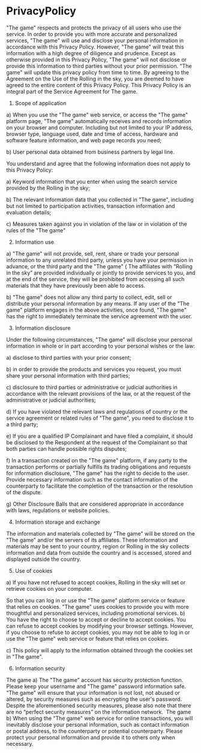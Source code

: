 # PrivacyPolicy

"The game" respects and protects the privacy of all users who use the service. In order to provide you with more accurate and personalized services, "The game" will use and disclose your personal information in accordance with this Privacy Policy. However, "The game" will treat this information with a high degree of diligence and prudence. Except as otherwise provided in this Privacy Policy, "The game" will not disclose or provide this information to third parties without your prior permission. "The game" will update this privacy policy from time to time. By agreeing to the Agreement on the Use of the Rolling in the sky, you are deemed to have agreed to the entire content of this Privacy Policy. This Privacy Policy is an integral part of the Service Agreement for The game.

1. Scope of application

a) When you use the "The game" web service, or access the "The game" platform page, "The game" automatically receives and records information on your browser and computer. Including but not limited to your IP address, browser type, language used, date and time of access, hardware and software feature information, and web page records you need;

b) User personal data obtained from business partners by legal line.

You understand and agree that the following information does not apply to this Privacy Policy:

a) Keyword information that you enter when using the search service provided by the Rolling in the sky;

b) The relevant information data that you collected in "The game", including but not limited to participation activities, transaction information and evaluation details;

c) Measures taken against you in violation of the law or in violation of the rules of the "The game" 

2. Information use

a) "The game" will not provide, sell, rent, share or trade your personal information to any unrelated third party, unless you have your permission in advance, or the third party and the "The game" ( The affiliates with “Rolling in the sky” are provided individually or jointly to provide services to you, and at the end of the service, they will be prohibited from accessing all such materials that they have previously been able to access.

b) "The game" does not allow any third party to collect, edit, sell or distribute your personal information by any means. If any user of the "The game" platform engages in the above activities, once found, "The game" has the right to immediately terminate the service agreement with the user.

3. Information disclosure

Under the following circumstances, "The game" will disclose your personal information in whole or in part according to your personal wishes or the law:

a) disclose to third parties with your prior consent;

b) in order to provide the products and services you request, you must share your personal information with third parties;

c) disclosure to third parties or administrative or judicial authorities in accordance with the relevant provisions of the law, or at the request of the administrative or judicial authorities;

d) If you have violated the relevant laws and regulations of country or the service agreement or related rules of "The game", you need to disclose it to a third party;

e) If you are a qualified IP Complainant and have filed a complaint, it should be disclosed to the Respondent at the request of the Complainant so that both parties can handle possible rights disputes;

f) In a transaction created on the "The game" platform, if any party to the transaction performs or partially fulfills its trading obligations and requests for information disclosure, "The game" has the right to decide to the user. Provide necessary information such as the contact information of the counterparty to facilitate the completion of the transaction or the resolution of the dispute.

g) Other Disclosure Balls that are considered appropriate in accordance with laws, regulations or website policies.

4. Information storage and exchange

The information and materials collected by "The game" will be stored on the "The game" and/or the servers of its affiliates. These information and materials may be sent to your country, region or Rolling in the sky collects information and data from outside the country and is accessed, stored and displayed outside the country.

5. Use of cookies

a) If you have not refused to accept cookies, Rolling in the sky will set or retrieve cookies on your computer.

So that you can log in or use the "The game" platform service or feature that relies on cookies. "The game" uses cookies to provide you with more thoughtful and personalized services, including promotional services. b) You have the right to choose to accept or decline to accept cookies. You can refuse to accept cookies by modifying your browser settings. However, if you choose to refuse to accept cookies, you may not be able to log in or use the "The game" web service or feature that relies on cookies.

c) This policy will apply to the information obtained through the cookies set in "The game".

6. Information security

The game
a) The "The game" account has security protection function. Please keep your username and "The game" password information safe. "The game" will ensure that your information is not lost, not abused or altered, by security measures such as encrypting the user's password. Despite the aforementioned security measures, please also note that there are no “perfect security measures” on the information network.
 The game
b) When using the "The game" web service for online transactions, you will inevitably disclose your personal information, such as contact information or postal address, to the counterparty or potential counterparty. Please protect your personal information and provide it to others only when necessary.
